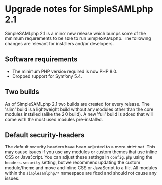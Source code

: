 # Upgrade notes for SimpleSAMLphp 2.1

SimpleSAMLphp 2.1 is a minor new release which bumps some
of the minimum requirements to be able to run SimpleSAMLphp.
The following changes are relevant for installers and/or developers.

## Software requirements

- The minimum PHP version required is now PHP 8.0.
- Dropped support for Symfony 5.4.

## Two builds

As of SimpleSAMLphp 2.1 two builds are created for every release.
The 'slim' build is a lightweight build without any modules other than the core modules installed (alike the 2.0 build).
A new 'full' build is added that will come with the most used modules pre-installed.

## Default security-headers

The default security headers have been adjusted to a more strict set. This may cause issues if you use any modules
or custom themes that use inline CSS or JavaScript. You can adjust these settings in `config.php` using the
`headers.security` setting, but we recommend updating the custom module/theme and move and inline CSS or JavaScript
to a file. All modules within the `simplesamlphp/*` namespace are fixed and should not cause any issues.
